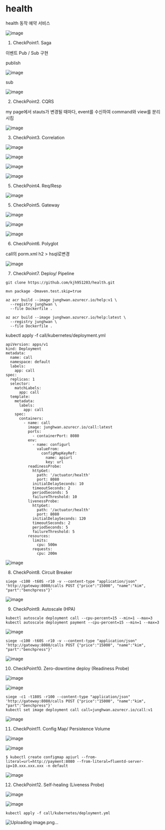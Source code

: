 # health
health 동작 예약 서비스

![image](https://user-images.githubusercontent.com/45971330/123205290-92817b00-d4f4-11eb-8422-a1bd6c74565e.png)

1. CheckPoint1. Saga

이벤트 Pub / Sub 구현

publish


![image](https://user-images.githubusercontent.com/45971330/123205972-c5783e80-d4f5-11eb-814b-0730b97a9a7c.png)

sub


![image](https://user-images.githubusercontent.com/45971330/123206048-ed67a200-d4f5-11eb-8f42-65d95d1b030c.png)

2. CheckPoint2. CQRS

my page에서 stauts가 변경될 때마다, event를 수신하여 command와 view를 분리시킴 

![image](https://user-images.githubusercontent.com/45971330/123215521-84872680-d503-11eb-8204-d1d904d470d1.png)


3. CheckPoint3. Correlation

![image](https://user-images.githubusercontent.com/45971330/123214139-cd3de000-d501-11eb-9648-867699c35a92.png)

![image](https://user-images.githubusercontent.com/45971330/123214943-cc597e00-d502-11eb-8086-ad5052ac9901.png)

![image](https://user-images.githubusercontent.com/45971330/123215043-e6935c00-d502-11eb-9640-7906b307bead.png)

![image](https://user-images.githubusercontent.com/45971330/123238778-bacfa080-d519-11eb-8bf0-039d0d0d7541.png)

5. CheckPoint4. Req/Resp


![image](https://user-images.githubusercontent.com/45971330/123213509-09bd0c00-d501-11eb-8948-0c37ce99aa5f.png)


5. CheckPoint5. Gateway


![image](https://user-images.githubusercontent.com/45971330/123208903-d2e3f780-d4fa-11eb-9798-15b9409289aa.png)


![image](https://user-images.githubusercontent.com/45971330/123208979-ef802f80-d4fa-11eb-9406-2f4edf34d79c.png)


![image](https://user-images.githubusercontent.com/45971330/123209207-3ff78d00-d4fb-11eb-85a7-1bc380b88e95.png)


6. CheckPoint6. Polyglot

call의 porm.xml h2 > hsql로변경

![image](https://user-images.githubusercontent.com/45971330/123209777-168b3100-d4fc-11eb-98bf-6b1960d2ee92.png)



7. CheckPoint7. Deploy/ Pipeline

```
git clone https://github.com/kjh951203/health.git

mvn package -Dmaven.test.skip=true

az acr build --image junghwan.azurecr.io/help:v1 \
  --registry junghwan \
  --file Dockerfile . 
  
az acr build --image junghwan.azurecr.io/help:latest \
  --registry junghwan \
  --file Dockerfile . 
```

kubectl apply -f call/kubernetes/deployment.yml

```
apiVersion: apps/v1
kind: Deployment
metadata:
  name: call
  namespace: default
  labels:
    app: call
spec:
  replicas: 1
  selector:
    matchLabels:
      app: call
  template:
    metadata:
      labels:
        app: call
    spec:
      containers:
        - name: call
          image: junghwan.azurecr.io/call:latest
          ports:
            - containerPort: 8080
          env:
            - name: configurl
              valueFrom:
                configMapKeyRef:
                  name: apiurl
                  key: url
          readinessProbe:
            httpGet:
              path: '/actuator/health'
              port: 8080
            initialDelaySeconds: 10
            timeoutSeconds: 2
            periodSeconds: 5
            failureThreshold: 10
          livenessProbe:
            httpGet:
              path: '/actuator/health'
              port: 8080
            initialDelaySeconds: 120
            timeoutSeconds: 2
            periodSeconds: 5
            failureThreshold: 5
          resources:
            limits:
              cpu: 500m
            requests:
              cpu: 200m
```

![image](https://user-images.githubusercontent.com/45971330/123217227-4e4aa680-d505-11eb-996d-ef2c3792c511.png)


8. CheckPoint8. Circuit Breaker

```
siege -c100 -t60S -r10 -v --content-type "application/json" 'http://gateway:8080/calls POST {"price":"15000", "name":"kim", "part":"benchpress"}'
```
![image](https://user-images.githubusercontent.com/45971330/123224212-928d7500-d50c-11eb-886e-3ab2f1bb9606.png)


9. CheckPoint9. Autoscale (HPA)

```
kubectl autoscale deployment call --cpu-percent=15 --min=1 --max=3
kubectl autoscale deployment payment --cpu-percent=15 --min=1 --max=3
```

![image](https://user-images.githubusercontent.com/45971330/123225388-a4bbe300-d50d-11eb-99e5-97da15b52f5e.png)

```
siege -c100 -t60S -r10 -v --content-type "application/json" 'http://gateway:8080/calls POST {"price":"15000", "name":"kim", "part":"benchpress"}'
```

![image](https://user-images.githubusercontent.com/45971330/123229730-88ba4080-d511-11eb-95b2-52605a31776d.png)


10. CheckPoint10. Zero-downtime deploy (Readiness Probe)

![image](https://user-images.githubusercontent.com/45971330/123233161-ca98b600-d514-11eb-913f-f1f19c7a4645.png)


![image](https://user-images.githubusercontent.com/45971330/123233101-be145d80-d514-11eb-9a74-4658f2fc7477.png)

```
siege -c1 -t180S -r100 --content-type "application/json" 'http://gateway:8080/calls POST {"price":"15000", "name":"kim", "part":"benchpress"}'
kubectl set image deployment call call=junghwan.azurecr.io/call:v1
```

![image](https://user-images.githubusercontent.com/45971330/123234467-eea8c700-d515-11eb-8228-8e4a630408f6.png)




11. CheckPoint11. Config Map/ Persistence Volume

![image](https://user-images.githubusercontent.com/45971330/123230720-7d1b4980-d512-11eb-8380-9331a6a173ce.png)


![image](https://user-images.githubusercontent.com/45971330/123230993-bfdd2180-d512-11eb-8dfd-9b7cd70eb9f8.png)

```
$ kubectl create configmap apiurl --from-literal=url=http://payment:8080 --from-literal=fluentd-server-ip=10.xxx.xxx.xxx -n default
```

![image](https://user-images.githubusercontent.com/45971330/123231252-02066300-d513-11eb-8440-a91b487044fe.png)


12. CheckPoint12. Self-healing (Liveness Probe)

![image](https://user-images.githubusercontent.com/45971330/123237726-e0a87580-d518-11eb-829e-57261393453e.png)

![image](https://user-images.githubusercontent.com/45971330/123237828-f61d9f80-d518-11eb-90be-f1bdba9dc14c.png)

```
kubectl apply -f call/kubernetes/deployment.yml
```
![Uploading image.png…]()
